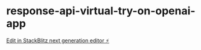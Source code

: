 # response-api-virtual-try-on-openai-app

[Edit in StackBlitz next generation editor ⚡️](https://stackblitz.com/~/github.com/martinobettucci/response-api-virtual-try-on-openai-app)